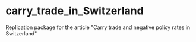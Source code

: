 # carry_trade_in_Switzerland
Replication package for the article "Carry trade and negative policy rates in Switzerland"
